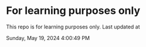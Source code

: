# For learning purposes only
This repo is for learning purposes only.
Last updated at

Sunday, May 19, 2024 4:00:49 PM


